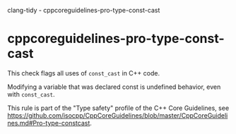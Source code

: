 clang-tidy - cppcoreguidelines-pro-type-const-cast

</div>

# cppcoreguidelines-pro-type-const-cast

This check flags all uses of `const_cast` in C++ code.

Modifying a variable that was declared const is undefined behavior, even
with `const_cast`.

This rule is part of the "Type safety" profile of the C++ Core
Guidelines, see
<https://github.com/isocpp/CppCoreGuidelines/blob/master/CppCoreGuidelines.md#Pro-type-constcast>.
